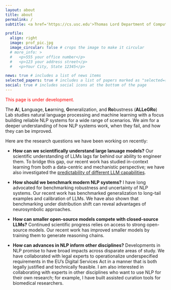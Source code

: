 ```yaml
---
layout: about
title: about
permalink: /
subtitle: <a href='https://cs.usc.edu'>Thomas Lord Department of Computer Science, University of Southern California</a>. 

profile:
  align: right
  image: prof_pic.jpg
  image_circular: false # crops the image to make it circular
  # more_info: >
  #   <p>555 your office number</p>
  #   <p>123 your address street</p>
  #   <p>Your City, State 12345</p>

news: true # includes a list of news items
selected_papers: true # includes a list of papers marked as "selected={true}"
social: true # includes social icons at the bottom of the page
---
```

<span style="font-size:1em;color:red">This page is under development.</span>

The **A**I, **L**anguage, **Le**arning, **G**eneralization, and **Ro**bustness (**ALLeGRo**) Lab studies natural language processing and machine learning with a focus building reliable NLP systems for a wide range of scenarios. We aim for a deeper understanding of how NLP systems work, when they fail, and how they can be improved.

Here are the research questions we have been working on recently:

- **How can we scientifically understand large lanuage models?** Our scientific understanding of LLMs lags far behind our ability to engineer them. To bridge this gap, our recent work has studied in-context learning from both a data-centric and mechanistic perspective; we have also investigated the [predictability of different LLM capabilities](https://arxiv.org/abs/2305.14947).

- **How should we benchmark modern NLP systems?** I have long advocated for benchmarking robustness and uncertainty of NLP systems. Our recent work has benchmarked generalization to long-tail examples and calibration of LLMs. We have also shown that benchmarking under distribution shift can reveal advantages of neurosymbolic approaches.

- **How can smaller open-source models compete with closed-source LLMs?** Continued scientific progress relies on access to strong open-source models. Our recent work has improved smaller models by training them to generate reasoning chains.

- **How can advances in NLP inform other disciplines?** Developments in NLP promise to have broad impacts across disparate areas of study. We have collaborated with legal experts to operationalize underspecified requirements in the EU’s Digital Services Act in a manner that is both legally justified and technically feasible. I am also interested in collaborating with experts in other disciplines who want to use NLP for their own research; for example, I have built assisted curation tools for biomedical researchers.
